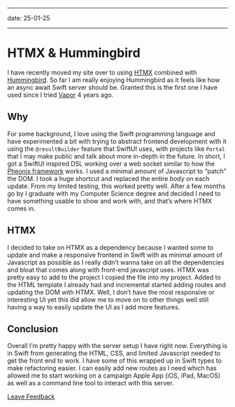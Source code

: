 -----

date: 25-01-25

-----

# HTMX & Hummingbird

I have recently moved my site over to using [HTMX](https://htmx.org) combined 
with [Hummingbird](https://hummingbird.codes). So far I am really enjoying 
Hummingbird as it feels like how an async await Swift server should be. Granted
this is the first one I have used since I tried [Vapor](https://vapor.codes) 4 
years ago.

## Why

For some background, I love using the Swift programming language and have 
experimented a bit with trying to abstract frontend development with it using 
the `@resultBuilder` feature that SwiftUI uses, with projects like `Portal` 
that I may make public and talk about more in-depth in the future. In short, I 
got a SwiftUI inspired DSL working over a web socket similar to how the 
[Pheonix framework](https://www.phoenixframework.org) works. I used a minimal 
amount of Javascript to “patch” the DOM. I took a huge shortcut and replaced 
the entire body on each update. From my limited testing, this worked pretty 
well. After a few months go by I graduate with my Computer Science degree and 
decided I need to have something usable to show and work with, and that’s where
HTMX comes in.

## HTMX

I decided to take on HTMX as a dependency because I wanted some to update and 
make a responsive frontend in Swift with as minimal amount of Javascript as 
possible as I really didn’t wanna take on all the dependencies and bloat that 
comes along with front-end javascript uses. HTMX was pretty easy to add to the 
project I copied the file into my project. Added to the HTML template I already
had and incremental started adding routes and updating the DOM with HTMX. Well,
I don’t have the most responsive or interesting UI yet this did allow me to 
move on to other things well still having a way to easily update the UI as I 
add more features.

## Conclusion

Overall I’m pretty happy with the server setup I have right now. Everything is 
in Swift from generating the HTML, CSS, and limited Javascript needed to get 
the front end to work. I have some of this wrapped up in Swift types to make 
refactoring easier. I can easily add new routes as I need which has allowed me 
to start working on a campaign Apple App (iOS, iPad, MacOS) as well as a 
command line tool to interact with this server.

[Leave Feedback](https://github.com/zaneenders/Content/blob/main/Articles/htmx-hummingbird.md)
